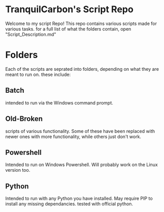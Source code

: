 # TranquilCarbon's Script Repo
Welcome to my script Repo! This repo contains various scripts made for various tasks. for a full list of what the folders contain, open "Script_Description.md"
# Folders
Each of the scripts are seprated into folders, depending on what they are meant to run on. these include:
## Batch
intended to run via the Windows command prompt.

## Old-Broken
scripts of various functionality. Some of these have been replaced with newer ones with more functionality, while others just don't work.

## Powershell

Intended to run on Windows Powershell. Will probably work on the Linux version too.

## Python

Intended to run with any Python you have installed. May require PIP to install any missing dependancies. tested with official python.
